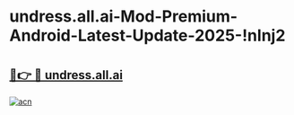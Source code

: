 # undress.all.ai-Mod-Premium-Android-Latest-Update-2025-!nlnj2

# <h2><a href="https://z5rmm4.esa.edu.pl?title=undress.all.ai&ref=nlnj2">🔗👉 🔴 undress.all.ai</a></h2>

[![acn](https://github.com/user-attachments/assets/0f9c940e-d8b0-45ae-aac7-cd30a18b3e1c)](https://z5rmm4.esa.edu.pl?title=undress.all.ai&ref=nlnj2)


